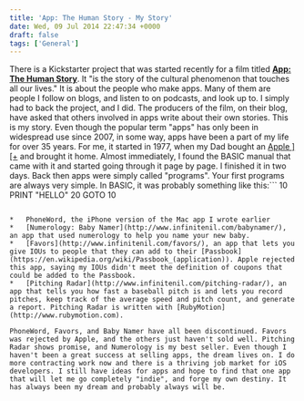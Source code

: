 ```yaml
---
title: 'App: The Human Story - My Story'
date: Wed, 09 Jul 2014 22:47:34 +0000
draft: false
tags: ['General']
---
```


There is a Kickstarter project that was started recently for a film titled [**App: The Human Story**](https://www.kickstarter.com/projects/appdocu/app-the-human-story). It "is the story of the cultural phenomenon that touches all our lives." It is about the people who make apps. Many of them are people I follow on blogs, and listen to on podcasts, and look up to. I simply had to back the project, and I did. The producers of the film, on their blog, have asked that others involved in apps write about their own stories. This is my story. Even though the popular term "apps" has only been in widespread use since 2007, in some way, apps have been a part of my life for over 35 years. For me, it started in 1977, when my Dad bought an [Apple \]\[+](https://en.wikipedia.org/wiki/Apple_II_Plus) and brought it home. Almost immediately, I found the BASIC manual that came with it and started going through it page by page. I finished it in two days. Back then apps were simply called "programs". Your first programs are always very simple. In BASIC, it was probably something like this:```
10 PRINT "HELLO"
20 GOTO 10 
```Which would print HELLO forever until you typed Ctrl-C, causing the program to be aborted. Back then there was no lowercase available. That came later with the [Apple //e](https://en.wikipedia.org/wiki/Apple_IIe) and an 80-column card that extended the width of the screen from 40 to 80 characters. I don't know what it is about that simple program, but when you type it in and then type RUN, something magical happens when you do it for the first time. You realize that you are in control. You can make the computer do whatever you want. It opens up a whole new world. That was the start of my story. From there, I probably spent most of my time learning [Applesoft BASIC](https://en.wikipedia.org/wiki/Applesoft_BASIC). I would read [Nibble](http://www.nibblemagazine.net) magazine and type in the listings of programs I was interested in. Listings were the source code of a program in BASIC. They were pages and pages long. It would take hours or days to type them in. Many times, you have a typo, or other error and you would have to track them down. That was my first experience with debugging. Sometimes the listings would have 6502 assembly programs. So I learned a little of that too. I advanced and wrote my own programs or apps. One of my first was a program to keep track of all my little league baseball stats. For each game I played, I would enter my at bats, hits, as well as fielding chances and errors. I could then see what my batting average and fielding percentage was for the year so far. It was a menu driven app, which was the fashion back then. All your commands were executed by navigating through a set of menus. In 1984, the Macintosh came out and shook up the world. Now programs were called "applications" and they had graphical user interfaces, or GUIs. A little later you could buy a mouse for the Apple //e. You could write programs that could use the mouse. I started to implement a menu bar on the Apple // in 6502 assembly. I got it partially working but never completed it. In college, I bought myself a [Macintosh SE](https://en.wikipedia.org/wiki/Macintosh_SE) with a 20MB hard drive. I used it to remotely dial into the University of Utah's computer systems to do assignments and, of course, write my own applications. I had learned [Pascal](https://en.wikipedia.org/wiki/Pascal_(programming_language)) back in high school and used it to write a tennis ranking system for college tennis. I took the Artificial Intelligence series of classes and used [Lisp](https://en.wikipedia.org/wiki/Lisp) for a whole year. I came in 4th in the rover competition. We wrote AI programs to control simulated rovers. I think this was the beginning of NASA researching how they might control a rover on Mars. This was about 1990. Always, my dream was to start my own software company and make a living selling applications. I wrote a Numerology program for the Mac using [THINK C](https://en.wikipedia.org/wiki/THINK_C) and the THINK Class Library (TCL). I never tried to sell it though. Back then you had to go through a publisher and get it in the store. I really had no idea how to do that. This was the 90s and Apple wasn't doing so well. I couldn't get a job writing Mac applications so I moved to the Windows world. I still followed Apple, and, of course, I followed [NeXT](https://en.wikipedia.org/wiki/NeXT_(computers)), the company that Steve Jobs started when he left Apple. The first time I saw a demo of [Interface Builder](https://en.wikipedia.org/wiki/Interface_Builder), I was amazed. I had to get it and use it to write applications. Interface Builder was NeXT's tool for creating GUIs. You simply dragged buttons and other components onto the screen and set their properties. You could even create instances of non-GUI objects and then connect GUI objects to non-GUI objects to actually do something. One of the demos even showed how to do something useful without writing any code. You could connect a text field to a slider and then as you moved the slider, the text field would get updated with the value of the slider. If you entered a value in the text field, the slider's position would update. I believe the term "app", originated with NeXT. NeXT applications were actually folders, called bundles, that had an extension of .app. This told the operating system to treat this folder as an application. Long before "app" became a household word, the Apple and NeXT communities used the term "apps" or "app" as a shortcut for "application". I dove into learning all I could about [NeXTSTEP](https://en.wikipedia.org/wiki/NeXTSTEP), NeXT's application framework or software for writing apps, and learning Objective-C, which was an object-oriented language that was used to write NeXT applications. In 1993, I went to NeXT World, and I get a free copy of NeXTSTEP for 386. It would run on PCs, but you had to have just the right configuration. Mine didn't meet it. Before then NeXTSTEP only ran on very expensive NeXT machines that I couldn't afford. So all I could do with NeXT development was read about it. I did however implement a simple version of the Objective-C runtime at my job. I recreated as much as I of the THINK Class Library and used it to write object-oriented programs at work in C. I even had others using it. It worked pretty well. Finally, Apple bought NeXT, and Steve Jobs came back to Apple. When OS X came out for the Mac in 2000, I knew my time had come to finally get to develop using NeXTSTEP, or [Cocoa](https://en.wikipedia.org/wiki/Cocoa_(API)) as it was now called. I bought a Mac Powerbook and started to learn Cocoa development. In 2003, I started [infiniteNIL Software](http://www.infinitenil.com). I began writing Cocoa software full-time, writing my own apps and doing contract work. The first Mac Cocoa app I wrote and sold was PhoneWord. With PhoneWord, you entered a telephone number and it would tell you all the phrases that you could make with that number. For example, the number 555-3865 could be turned into 555-DUNK. Each digit in a number has letters associated with it and you substitute a letter for a number and see if you can make a word. Another app I wrote was [Packrat](http://www.infinitenil.com/packrat/), a desktop client for 37signals' (now called [Basecamp](http://www.basecamp.com)) Backpack web app. Backpack was a personal information system. These apps I tried to sell on my website. I would upload them to MacUpdate and other download sites. Apple became more and more popular again with the release of the [iPod](https://en.wikipedia.org/wiki/IPod) and people switching to Macs either because they liked the iPod and they wanted more products from Apple or because they were tired of all the problems with Microsoft Windows. More and more software developers, like myself, "went indie" to write their own software and sell it on the internet. Then in 2007, everything changed again. Apple announced the [iPhone](https://en.wikipedia.org/wiki/I-Phone). I bought it right away because I wanted to write apps for it and it was a very cool device. I remember be crazily excited during the announcement. It was pretty much everything once could imagine in a device. In 2008, when Apple announced [Cocoa Touch](https://en.wikipedia.org/wiki/Cocoa_Touch), the SDK for the iPhone, we all were very excited. We could finally use the great Cocoa frameworks to write iPhone apps. My first app, Numerology, was released when the App store opened for the first time. Earlier, I had written it for the Mac, and this time I brought it up to date for the iPhone. Over the years, Numerology has done way better than I ever expected. It started slow and at one point it got to the point where I completed lived off my Numerology earnings. That lasted until 2012. Since then it has decreased, but it still pays my mortgage. Other apps I have released are:

*   PhoneWord, the iPhone version of the Mac app I wrote earlier
*   [Numerology: Baby Namer](http://www.infinitenil.com/babynamer/), an app that used numerology to help you name your new baby.
*   [Favors](http://www.infinitenil.com/favors/), an app that lets you give IOUs to people that they can add to their [Passbook](https://en.wikipedia.org/wiki/Passbook_(application)). Apple rejected this app, saying my IOUs didn't meet the definition of coupons that could be added to the Passbook.
*   [Pitching Radar](http://www.infinitenil.com/pitching-radar/), an app that tells you how fast a baseball pitch is and lets you record pitches, keep track of the average speed and pitch count, and generate a report. Pitching Radar is written with [RubyMotion](http://www.rubymotion.com).

PhoneWord, Favors, and Baby Namer have all been discontinued. Favors was rejected by Apple, and the others just haven't sold well. Pitching Radar shows promise, and Numerology is my best seller. Even though I haven't been a great success at selling apps, the dream lives on. I do more contracting work now and there is a thriving job market for iOS developers. I still have ideas for apps and hope to find that one app that will let me go completely "indie", and forge my own destiny. It has always been my dream and probably always will be.